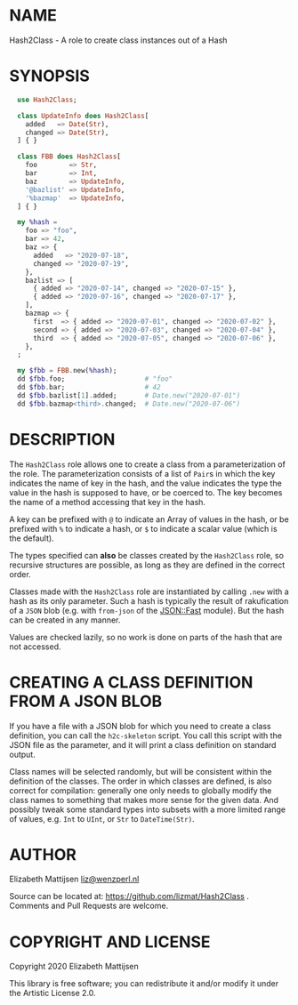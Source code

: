 NAME
====

Hash2Class - A role to create class instances out of a Hash

SYNOPSIS
========

```raku
  use Hash2Class;

  class UpdateInfo does Hash2Class[
    added   => Date(Str),
    changed => Date(Str),
  ] { }

  class FBB does Hash2Class[
    foo        => Str,
    bar        => Int,
    baz        => UpdateInfo,
    '@bazlist' => UpdateInfo,
    '%bazmap'  => UpdateInfo,
  ] { }

  my %hash =
    foo => "foo",
    bar => 42,
    baz => {
      added   => "2020-07-18",
      changed => "2020-07-19",
    },
    bazlist => [
      { added => "2020-07-14", changed => "2020-07-15" },
      { added => "2020-07-16", changed => "2020-07-17" },
    ],
    bazmap => {
      first  => { added => "2020-07-01", changed => "2020-07-02" },
      second => { added => "2020-07-03", changed => "2020-07-04" },
      third  => { added => "2020-07-05", changed => "2020-07-06" },
    },
  ;

  my $fbb = FBB.new(%hash);
  dd $fbb.foo;                    # "foo"
  dd $fbb.bar;                    # 42
  dd $fbb.bazlist[1].added;       # Date.new("2020-07-01")
  dd $fbb.bazmap<third>.changed;  # Date.new("2020-07-06")
```

DESCRIPTION
===========

The `Hash2Class` role allows one to create a class from a parameterization of the role. The parameterization consists of a list of `Pair`s in which the key indicates the name of key in the hash, and the value indicates the type the value in the hash is supposed to have, or be coerced to. The key becomes the name of a method accessing that key in the hash.

A key can be prefixed with `@` to indicate an Array of values in the hash, or be prefixed with `%` to indicate a hash, or `$` to indicate a scalar value (which is the default).

The types specified can **also** be classes created by the `Hash2Class` role, so recursive structures are possible, as long as they are defined in the correct order.

Classes made with the `Hash2Class` role are instantiated by calling `.new` with a hash as its only parameter. Such a hash is typically the result of rakufication of a `JSON` blob (e.g. with `from-json` of the [JSON::Fast](JSON::Fast) module). But the hash can be created in any manner.

Values are checked lazily, so no work is done on parts of the hash that are not accessed.

CREATING A CLASS DEFINITION FROM A JSON BLOB
============================================

If you have a file with a JSON blob for which you need to create a class definition, you can call the `h2c-skeleton` script. You call this script with the JSON file as the parameter, and it will print a class definition on standard output.

Class names will be selected randomly, but will be consistent within the definition of the classes. The order in which classes are defined, is also correct for compilation: generally one only needs to globally modify the class names to something that makes more sense for the given data. And possibly tweak some standard types into subsets with a more limited range of values, e.g. `Int` to `UInt`, or `Str` to `DateTime(Str)`.

AUTHOR
======

Elizabeth Mattijsen <liz@wenzperl.nl>

Source can be located at: https://github.com/lizmat/Hash2Class . Comments and Pull Requests are welcome.

COPYRIGHT AND LICENSE
=====================

Copyright 2020 Elizabeth Mattijsen

This library is free software; you can redistribute it and/or modify it under the Artistic License 2.0.

